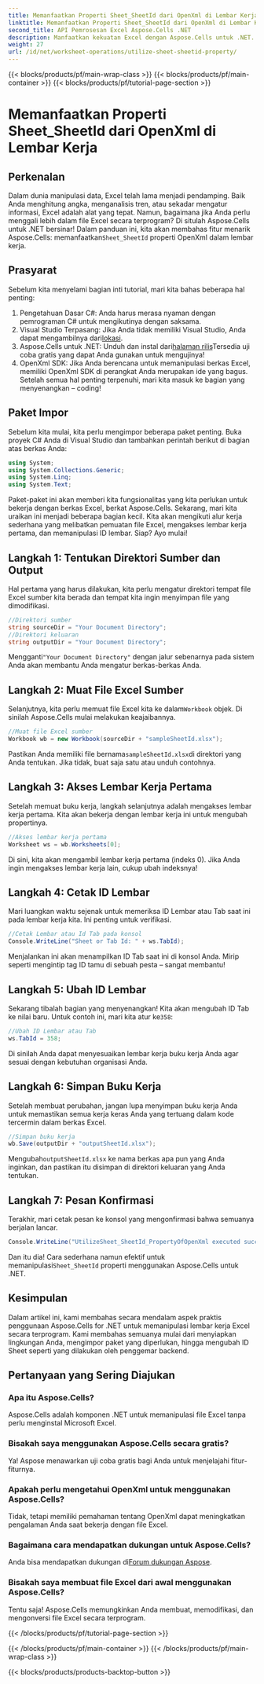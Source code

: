 ```yaml
---
title: Memanfaatkan Properti Sheet_SheetId dari OpenXml di Lembar Kerja
linktitle: Memanfaatkan Properti Sheet_SheetId dari OpenXml di Lembar Kerja
second_title: API Pemrosesan Excel Aspose.Cells .NET
description: Manfaatkan kekuatan Excel dengan Aspose.Cells untuk .NET. Pelajari cara memanipulasi ID Sheet secara efektif dengan panduan langkah demi langkah kami.
weight: 27
url: /id/net/worksheet-operations/utilize-sheet-sheetid-property/
---
```


{{< blocks/products/pf/main-wrap-class >}}
{{< blocks/products/pf/main-container >}}
{{< blocks/products/pf/tutorial-page-section >}}

# Memanfaatkan Properti Sheet_SheetId dari OpenXml di Lembar Kerja

## Perkenalan
Dalam dunia manipulasi data, Excel telah lama menjadi pendamping. Baik Anda menghitung angka, menganalisis tren, atau sekadar mengatur informasi, Excel adalah alat yang tepat. Namun, bagaimana jika Anda perlu menggali lebih dalam file Excel secara terprogram? Di situlah Aspose.Cells untuk .NET bersinar! Dalam panduan ini, kita akan membahas fitur menarik Aspose.Cells: memanfaatkan`Sheet_SheetId` properti OpenXml dalam lembar kerja.
## Prasyarat
Sebelum kita menyelami bagian inti tutorial, mari kita bahas beberapa hal penting:
1. Pengetahuan Dasar C#: Anda harus merasa nyaman dengan pemrograman C# untuk mengikutinya dengan saksama.
2.  Visual Studio Terpasang: Jika Anda tidak memiliki Visual Studio, Anda dapat mengambilnya dari[lokasi](https://visualstudio.microsoft.com/).
3.  Aspose.Cells untuk .NET: Unduh dan instal dari[halaman rilis](https://releases.aspose.com/cells/net/)Tersedia uji coba gratis yang dapat Anda gunakan untuk mengujinya!
4. OpenXml SDK: Jika Anda berencana untuk memanipulasi berkas Excel, memiliki OpenXml SDK di perangkat Anda merupakan ide yang bagus.
Setelah semua hal penting terpenuhi, mari kita masuk ke bagian yang menyenangkan – coding!
## Paket Impor
Sebelum kita mulai, kita perlu mengimpor beberapa paket penting. Buka proyek C# Anda di Visual Studio dan tambahkan perintah berikut di bagian atas berkas Anda:
```csharp
using System;
using System.Collections.Generic;
using System.Linq;
using System.Text;
```
Paket-paket ini akan memberi kita fungsionalitas yang kita perlukan untuk bekerja dengan berkas Excel, berkat Aspose.Cells.
Sekarang, mari kita uraikan ini menjadi beberapa bagian kecil. Kita akan mengikuti alur kerja sederhana yang melibatkan pemuatan file Excel, mengakses lembar kerja pertama, dan memanipulasi ID lembar. Siap? Ayo mulai!
## Langkah 1: Tentukan Direktori Sumber dan Output
Hal pertama yang harus dilakukan, kita perlu mengatur direktori tempat file Excel sumber kita berada dan tempat kita ingin menyimpan file yang dimodifikasi.
```csharp
//Direktori sumber
string sourceDir = "Your Document Directory";
//Direktori keluaran
string outputDir = "Your Document Directory";
```
 Mengganti`"Your Document Directory"` dengan jalur sebenarnya pada sistem Anda akan membantu Anda mengatur berkas-berkas Anda.
## Langkah 2: Muat File Excel Sumber
 Selanjutnya, kita perlu memuat file Excel kita ke dalam`Workbook` objek. Di sinilah Aspose.Cells mulai melakukan keajaibannya.
```csharp
//Muat file Excel sumber
Workbook wb = new Workbook(sourceDir + "sampleSheetId.xlsx");
```
 Pastikan Anda memiliki file bernama`sampleSheetId.xlsx`di direktori yang Anda tentukan. Jika tidak, buat saja satu atau unduh contohnya.
## Langkah 3: Akses Lembar Kerja Pertama
Setelah memuat buku kerja, langkah selanjutnya adalah mengakses lembar kerja pertama. Kita akan bekerja dengan lembar kerja ini untuk mengubah propertinya.
```csharp
//Akses lembar kerja pertama
Worksheet ws = wb.Worksheets[0];
```
Di sini, kita akan mengambil lembar kerja pertama (indeks 0). Jika Anda ingin mengakses lembar kerja lain, cukup ubah indeksnya!
## Langkah 4: Cetak ID Lembar
Mari luangkan waktu sejenak untuk memeriksa ID Lembar atau Tab saat ini pada lembar kerja kita. Ini penting untuk verifikasi.
```csharp
//Cetak Lembar atau Id Tab pada konsol
Console.WriteLine("Sheet or Tab Id: " + ws.TabId);
```
Menjalankan ini akan menampilkan ID Tab saat ini di konsol Anda. Mirip seperti mengintip tag ID tamu di sebuah pesta – sangat membantu!
## Langkah 5: Ubah ID Lembar
 Sekarang tibalah bagian yang menyenangkan! Kita akan mengubah ID Tab ke nilai baru. Untuk contoh ini, mari kita atur ke`358`:
```csharp
//Ubah ID Lembar atau Tab
ws.TabId = 358;
```
Di sinilah Anda dapat menyesuaikan lembar kerja buku kerja Anda agar sesuai dengan kebutuhan organisasi Anda.
## Langkah 6: Simpan Buku Kerja
Setelah membuat perubahan, jangan lupa menyimpan buku kerja Anda untuk memastikan semua kerja keras Anda yang tertuang dalam kode tercermin dalam berkas Excel.
```csharp
//Simpan buku kerja
wb.Save(outputDir + "outputSheetId.xlsx");
```
 Mengubah`outputSheetId.xlsx` ke nama berkas apa pun yang Anda inginkan, dan pastikan itu disimpan di direktori keluaran yang Anda tentukan.
## Langkah 7: Pesan Konfirmasi
Terakhir, mari cetak pesan ke konsol yang mengonfirmasi bahwa semuanya berjalan lancar.
```csharp
Console.WriteLine("UtilizeSheet_SheetId_PropertyOfOpenXml executed successfully.\r\n");
```
 Dan itu dia! Cara sederhana namun efektif untuk memanipulasi`Sheet_SheetId` properti menggunakan Aspose.Cells untuk .NET.
## Kesimpulan
Dalam artikel ini, kami membahas secara mendalam aspek praktis penggunaan Aspose.Cells for .NET untuk memanipulasi lembar kerja Excel secara terprogram. Kami membahas semuanya mulai dari menyiapkan lingkungan Anda, mengimpor paket yang diperlukan, hingga mengubah ID Sheet seperti yang dilakukan oleh penggemar backend. 
## Pertanyaan yang Sering Diajukan
### Apa itu Aspose.Cells?
Aspose.Cells adalah komponen .NET untuk memanipulasi file Excel tanpa perlu menginstal Microsoft Excel.
### Bisakah saya menggunakan Aspose.Cells secara gratis?
Ya! Aspose menawarkan uji coba gratis bagi Anda untuk menjelajahi fitur-fiturnya.
### Apakah perlu mengetahui OpenXml untuk menggunakan Aspose.Cells?
Tidak, tetapi memiliki pemahaman tentang OpenXml dapat meningkatkan pengalaman Anda saat bekerja dengan file Excel.
### Bagaimana cara mendapatkan dukungan untuk Aspose.Cells?
 Anda bisa mendapatkan dukungan di[Forum dukungan Aspose](https://forum.aspose.com/c/cells/9).
### Bisakah saya membuat file Excel dari awal menggunakan Aspose.Cells?
Tentu saja! Aspose.Cells memungkinkan Anda membuat, memodifikasi, dan mengonversi file Excel secara terprogram.

{{< /blocks/products/pf/tutorial-page-section >}}

{{< /blocks/products/pf/main-container >}}
{{< /blocks/products/pf/main-wrap-class >}}

{{< blocks/products/products-backtop-button >}}
